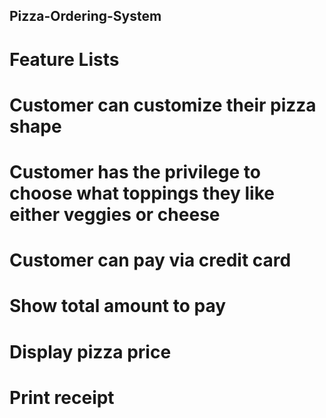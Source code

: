 ## Pizza-Ordering-System
# Feature Lists
# Customer can customize their pizza shape
# Customer has the privilege to choose what toppings they like either veggies or cheese
# Customer can pay via credit card
# Show total amount to pay
# Display pizza price
# Print receipt
